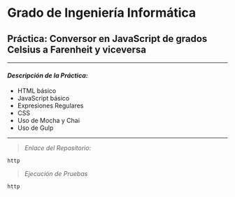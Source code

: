 # Grado de Ingeniería Informática
## Práctica: Conversor en JavaScript de grados Celsius a Farenheit y viceversa
---
#### *Descripción de la Práctica:*
  + HTML básico
  + JavaScript básico
  + Expresiones Regulares
  + CSS
  + Uso de Mocha y Chai
  + Uso de Gulp

  ---
  > *Enlace del Repositorio:*

    http

  > *Ejecución de Pruebas*

    http
